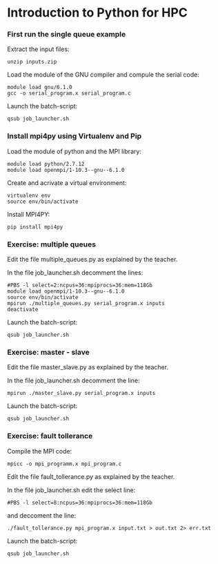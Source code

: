 Introduction to Python for HPC
==============================

### First run the single queue example

Extract the input files:

    unzip inputs.zip

Load the module of the GNU compiler and compule the serial code:

    module load gnu/6.1.0
    gcc -o serial_program.x serial_program.c

Launch the batch-script:

    qsub job_launcher.sh

### Install mpi4py using Virtualenv and Pip

Load the module of python and the MPI library:

    module load python/2.7.12
    module load openmpi/1-10.3--gnu--6.1.0

Create and acrivate a virtual environment:

    virtualenv env
    source env/bin/activate
    
Install MPI4PY:

    pip install mpi4py

### Exercise: multiple queues

Edit the file multiple_queues.py as explained by the teacher.

In the file job_launcher.sh decomment the lines:

    #PBS -l select=2:ncpus=36:mpiprocs=36:mem=118Gb
    module load openmpi/1-10.3--gnu--6.1.0
    source env/bin/activate
    mpirun ./multiple_queues.py serial_program.x inputs
    deactivate
    
Launch the batch-script:

    qsub job_launcher.sh

### Exercise: master - slave

Edit the file master_slave.py as explained by the teacher.

In the file job_launcher.sh decomment the line:

    mpirun ./master_slave.py serial_program.x inputs
    
Launch the batch-script:

    qsub job_launcher.sh

### Exercise: fault tollerance

Compile the MPI code:

    mpicc -o mpi_programm.x mpi_program.c

Edit the file fault_tollerance.py as explained by the teacher.

In the file job_launcher.sh edit the select line:

    #PBS -l select=8:ncpus=36:mpiprocs=36:mem=118Gb
    
and deccoment the line:

    ./fault_tollerance.py mpi_program.x input.txt > out.txt 2> err.txt

Launch the batch-script:

    qsub job_launcher.sh


